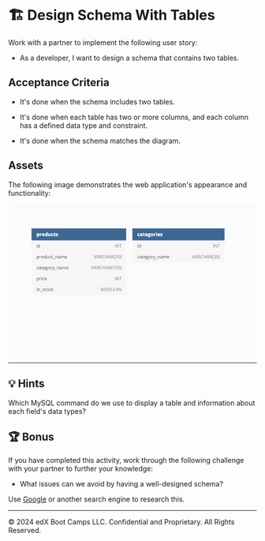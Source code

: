# 🏗️ Design Schema With Tables

Work with a partner to implement the following user story:

* As a developer, I want to design a schema that contains two tables.

## Acceptance Criteria

* It's done when the schema includes two tables.

* It's done when each table has two or more columns, and each column has a defined data type and constraint.

* It's done when the schema matches the diagram.

## Assets

The following image demonstrates the web application's appearance and functionality:

![The schema displays two tables, one labeled "products" and one labeled "categories", each with rows for id and other data.](./assets/image_1.png)

---

## 💡 Hints

Which MySQL command do we use to display a table and information about each field's data types?

## 🏆 Bonus

If you have completed this activity, work through the following challenge with your partner to further your knowledge:

* What issues can we avoid by having a well-designed schema?

Use [Google](https://www.google.com) or another search engine to research this.

---
© 2024 edX Boot Camps LLC. Confidential and Proprietary. All Rights Reserved.
